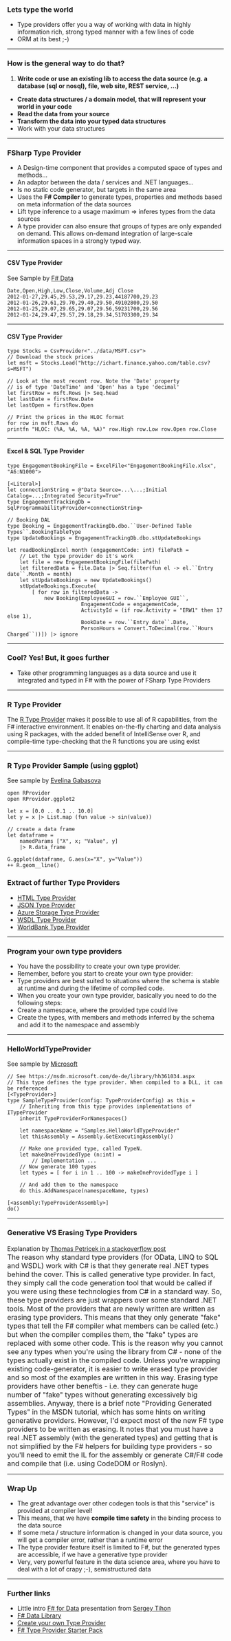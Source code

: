 ### Lets type the world

- Type providers offer you a way of working with data in highly information rich, strong typed manner with a few lines of code
- ORM at its best ;-)

***

### How is the general way to do that?

1. <b>Write code or use an existing lib to access the data source (e.g. a database (sql or nosql), file, web site, REST service, ...)</b>
- <b>Create data structures / a domain model, that will represent your world in your code</b>
- <b>Read the data from your source</b>
- <b>Transform the data into your typed data structures</b>
- Work with your data structures

***

### FSharp Type Provider

- A Design-time component that provides a computed space of types and methods... 
- An adaptor between the data / services and .NET languages...
- Is no static code generator, but targets in the same area
- Uses the <b>F# Compiler</b> to generate types, properties and methods based on meta information of the data sources 
- Lift type inference to a usage maximum => inferes types from the data sources
- A type provider can also ensure that groups of types are only expanded on demand. This allows on-demand integration of large-scale information spaces in a strongly typed way.

***

#### CSV Type Provider

See Sample by [F# Data](http://fsharp.github.io/FSharp.Data/library/CsvProvider.html)

    Date,Open,High,Low,Close,Volume,Adj Close
    2012-01-27,29.45,29.53,29.17,29.23,44187700,29.23
    2012-01-26,29.61,29.70,29.40,29.50,49102800,29.50
    2012-01-25,29.07,29.65,29.07,29.56,59231700,29.56
    2012-01-24,29.47,29.57,29.18,29.34,51703300,29.34

---

#### CSV Type Provider

    type Stocks = CsvProvider<"../data/MSFT.csv">
    // Download the stock prices
    let msft = Stocks.Load("http://ichart.finance.yahoo.com/table.csv?s=MSFT")

    // Look at the most recent row. Note the 'Date' property
    // is of type 'DateTime' and 'Open' has a type 'decimal'
    let firstRow = msft.Rows |> Seq.head
    let lastDate = firstRow.Date
    let lastOpen = firstRow.Open

    // Print the prices in the HLOC format
    for row in msft.Rows do
    printfn "HLOC: (%A, %A, %A, %A)" row.High row.Low row.Open row.Close

***

#### Excel & SQL Type Provider

    type EngagementBookingFile = ExcelFile<"EngagementBookingFile.xlsx", "A6:N1000">
    
    [<Literal>]
    let connectionString = @"Data Source=...\...;Initial Catalog=...;Integrated Security=True"
    type EngagementTrackingDb = SqlProgrammabilityProvider<connectionString>
    
    // Booking DAL
    type Booking = EngagementTrackingDb.dbo.``User-Defined Table Types``.BookingTableType
    type UpdateBookings = EngagementTrackingDb.dbo.stUpdateBookings

    let readBookingExcel month (engagementCode: int) filePath =
        // Let the type provider do it's work
        let file = new EngagementBookingFile(filePath)
        let filteredData = file.Data |> Seq.filter(fun el -> el.``Entry date``.Month = month)
        let stUpdateBookings = new UpdateBookings()
        stUpdateBookings.Execute(
            [ for row in filteredData -> 
                new Booking(EmployeeGUI = row.``Employee GUI``,
                            EngagementCode = engagementCode,
                            ActivityId = (if row.Activity = "ERW1" then 17 else 1),
                            BookDate = row.``Entry date``.Date,
                            PersonHours = Convert.ToDecimal(row.``Hours Charged``))]) |> ignore


***

### Cool? Yes! But, it goes further 

- Take other programming languages as a data source and use it integrated and typed in F# with the power of FSharp Type Providers

***

### R Type Provider

The [R Type Provider](http://bluemountaincapital.github.io/FSharpRProvider/index.html) makes it possible to use all of R capabilities, from the F# interactive environment. It enables on-the-fly charting and data analysis using R packages, with the added benefit of IntelliSense over R, and compile-time type-checking that the R functions you are using exist

***

### R Type Provider Sample (using ggplot)

See sample by [Evelina Gabasova](http://evelinag.com/blog/2015/12-03-using-ggplot2-from-f/#.VwwWfqSLQ2w)

    open RProvider
    open RProvider.ggplot2
    
    let x = [0.0 .. 0.1 .. 10.0]
    let y = x |> List.map (fun value -> sin(value))

    // create a data frame
    let dataframe = 
        namedParams ["X", x; "Value", y] 
        |> R.data_frame

    G.ggplot(dataframe, G.aes(x="X", y="Value"))
    ++ R.geom__line()

### Extract of further Type Providers

- [HTML Type Provider](http://fsharp.github.io/FSharp.Data/library/HtmlProvider.html)
- [JSON Type Provider](http://fsharp.github.io/FSharp.Data/library/JsonProvider.html)
- [Azure Storage Type Provider](https://github.com/fsprojects/AzureStorageTypeProvider)
- [WSDL Type Provider](https://msdn.microsoft.com/en-US/library/hh362328.aspx)
- [WorldBank Type Provider](http://fsharp.github.io/FSharp.Data/library/WorldBank.html)

***

### Program your own type providers

- You have the possibility to create your own type provider.
- Remember, before you start to create your own type provider: 
- Type providers are best suited to situations where the schema is stable at runtime and during the lifetime of compiled code.
- When you create your own type provider, basically you need to do the following steps:
- Create a namespace, where the provided type could live
- Create the types, with members and methods inferred by the schema and add it to the namespace and assembly 

***

### HelloWorldTypeProvider

See sample by [Microsoft](https://msdn.microsoft.com/de-de/library/hh361034.aspx) 

    // See https://msdn.microsoft.com/de-de/library/hh361034.aspx
    // This type defines the type provider. When compiled to a DLL, it can be referenced
    [<TypeProvider>]
    type SampleTypeProvider(config: TypeProviderConfig) as this = 
        // Inheriting from this type provides implementations of ITypeProvider 
        inherit TypeProviderForNamespaces()

        let namespaceName = "Samples.HelloWorldTypeProvider"
        let thisAssembly = Assembly.GetExecutingAssembly()

        // Make one provided type, called TypeN.
        let makeOneProvidedType (n:int) = 
            // Implementation ...
        // Now generate 100 types
        let types = [ for i in 1 .. 100 -> makeOneProvidedType i ] 

        // And add them to the namespace
        do this.AddNamespace(namespaceName, types)

    [<assembly:TypeProviderAssembly>] 
    do()

***

### Generative VS Erasing Type Providers

Explanation by [Thomas Petricek in a stackoverflow post](http://stackoverflow.com/questions/12118866/how-do-i-create-an-f-type-provider-that-can-be-used-from-c)
<font size ="3" align="left"><br>
The reason why standard type providers (for OData, LINQ to SQL and WSDL) work with C# is that they generate real .NET types behind the cover. This is called generative type provider. In fact, they simply call the code generation tool that would be called if you were using these technologies from C# in a standard way. So, these type providers are just wrappers over some standard .NET tools.
Most of the providers that are newly written are written as erasing type providers. This means that they only generate "fake" types that tell the F# compiler what members can be called (etc.) but when the compiler compiles them, the "fake" types are replaced with some other code. This is the reason why you cannot see any types when you're using the library from C# - none of the types actually exist in the compiled code.
Unless you're wrapping existing code-generator, it is easier to write erased type provider and so most of the examples are written in this way. Erasing type providers have other beneftis - i.e. they can generate huge number of "fake" types without generating excessively big assemblies.
Anyway, there is a brief note "Providing Generated Types" in the MSDN tutorial, which has some hints on writing generative providers. However, I'd expect most of the new F# type providers to be written as erasing. It notes that you must have a real .NET assembly (with the generated types) and getting that is not simplified by the F# helpers for building type providers - so you'll need to emit the IL for the assembly or generate C#/F# code and compile that (i.e. using CodeDOM or Roslyn).  
</font>

***

### Wrap Up

- The great advantage over other codegen tools is that this "service" is provided at compiler level!
- This means, that we have <b>compile time safety</b> in the binding process to the data source
- If some meta / structure information is changed in your data source, you will get a compiler error, rather than a runtime error
- The type provider feature itself is limited to F#, but the generated types are accessible, if we have a generative type provider
- Very, very powerful feature in the data science area, where you have to deal with a lot of crapy ;-), semistructured data

***

### Further links

- Little intro [F# for Data](http://de.slideshare.net/sergeytihon/f-for-data) presentation from [Sergey Tihon](http://de.slideshare.net/sergeytiho)
- [F# Data Library](http://fsharp.github.io/FSharp.Data/)
- [Create your own Type Provider](https://www.google.de/url?sa=t&rct=j&q=&esrc=s&source=web&cd=2&ved=0ahUKEwjxwaGPmYrMAhVE7A4KHfxPBycQFggkMAE&url=https%3A%2F%2Fmsdn.microsoft.com%2Fde-de%2Flibrary%2Fhh361034.aspx&usg=AFQjCNG4a0CeiimQU9Wn_fUs7L9DwGiz6g&cad=rja)
- [F# Type Provider Starter Pack](https://github.com/fsprojects/FSharp.TypeProviders.StarterPack)
